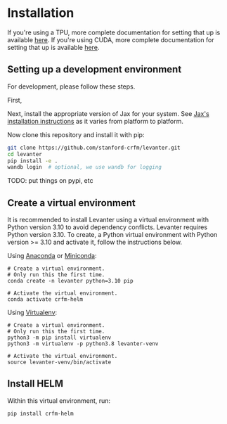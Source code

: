 # Installation

If you're using a TPU, more complete documentation for setting that up is available [here](docs/Getting-Started-TPU-VM.md).
If you're using CUDA, more complete documentation for setting that up is available [here](docs/Getting-Started-CUDA.md).

## Setting up a development environment

For development, please follow these steps.

First,

Next, install the appropriate version of Jax for your system. See [Jax's installation instructions](https://github.com/google/jax/blob/main/README.md#installation)
as it varies from platform to platform.

Now clone this repository and install it with pip:

```bash
git clone https://github.com/stanford-crfm/levanter.git
cd levanter
pip install -e .
wandb login  # optional, we use wandb for logging
```

<!--levanter-installation-end-->

TODO: put things on pypi, etc

## Create a virtual environment

It is recommended to install Levanter using a virtual environment with Python version 3.10 to avoid dependency conflicts. Levanter requires Python version 3.10. To create, a Python virtual environment with Python version >= 3.10 and activate it, follow the instructions below.

Using [Anaconda](https://conda.io/projects/conda/en/latest/user-guide/tasks/manage-environments.html) or
[Miniconda](https://docs.conda.io/en/latest/miniconda.html):

```
# Create a virtual environment.
# Only run this the first time.
conda create -n levanter python=3.10 pip

# Activate the virtual environment.
conda activate crfm-helm
```

Using [Virtualenv](https://docs.python.org/3/library/venv.html#creating-virtual-environments):

```
# Create a virtual environment.
# Only run this the first time.
python3 -m pip install virtualenv
python3 -m virtualenv -p python3.8 levanter-venv

# Activate the virtual environment.
source levanter-venv/bin/activate
```



## Install HELM

Within this virtual environment, run:

```
pip install crfm-helm
```
